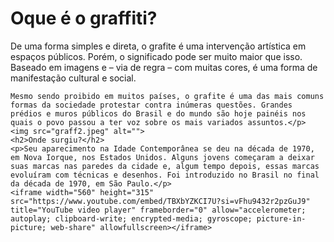 
<!DOCTYPE html>
<html lang="en">
<head>
    <meta charset="UTF-8">
    <meta name="viewport" content="width=device-width, initial-scale=1.0">
    <title>World Graff</title>
</head>
<body>
    <img src="graff.jpeg" alt="">
    <h1>Oque é o graffiti?</h1>
<p>De uma forma simples e direta, o grafite é uma intervenção artística em espaços públicos. Porém, o significado pode ser muito maior que isso. Baseado em imagens e – via de regra – com muitas cores, é uma forma de manifestação cultural e social.

    Mesmo sendo proibido em muitos países, o grafite é uma das mais comuns formas da sociedade protestar contra inúmeras questões. Grandes prédios e muros públicos do Brasil e do mundo são hoje painéis nos quais o povo passou a ter voz sobre os mais variados assuntos.</p>
    <img src="graff2.jpeg" alt="">
    <h2>Onde surgiu?</h2>
    <p>Seu aparecimento na Idade Contemporânea se deu na década de 1970, em Nova Iorque, nos Estados Unidos. Alguns jovens começaram a deixar suas marcas nas paredes da cidade e, algum tempo depois, essas marcas evoluíram com técnicas e desenhos. Foi introduzido no Brasil no final da década de 1970, em São Paulo.</p>
    <iframe width="560" height="315" src="https://www.youtube.com/embed/TBXbYZKCI7U?si=vFhu9432r2pzGuJ9" title="YouTube video player" frameborder="0" allow="accelerometer; autoplay; clipboard-write; encrypted-media; gyroscope; picture-in-picture; web-share" allowfullscreen></iframe>
    
</body>
</html>
